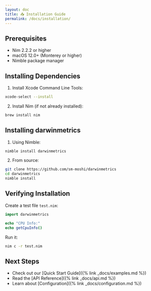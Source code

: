 ```yaml
---
layout: doc
title: 📥 Installation Guide
permalink: /docs/installation/
---
```


## Prerequisites

* Nim 2.2.2 or higher
* macOS 12.0+ (Monterey or higher)
* Nimble package manager

## Installing Dependencies

1. Install Xcode Command Line Tools:

```bash
xcode-select --install
```

2. Install Nim (if not already installed):

```bash
brew install nim
```

## Installing darwinmetrics

1. Using Nimble:

```bash
nimble install darwinmetrics
```

2. From source:

```bash
git clone https://github.com/sm-moshi/darwinmetrics
cd darwinmetrics
nimble install
```

## Verifying Installation

Create a test file `test.nim`:

```nim
import darwinmetrics

echo "CPU Info:"
echo getCpuInfo()
```

Run it:

```bash
nim c -r test.nim
```

## Next Steps

* Check out our [Quick Start Guide]({% link _docs/examples.md %})
* Read the [API Reference]({% link _docs/api.md %})
* Learn about [Configuration]({% link _docs/configuration.md %})
